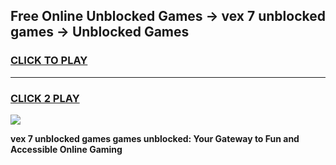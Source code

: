 
## Free Online Unblocked Games → vex 7 unblocked games → Unblocked Games
<h3>
<a href="https://premium.freeplayer.one?title=vex_7_unblocked_games&ref=21F">CLICK TO PLAY</a></h3>
<hr>

<h3>
<a href="https://premium.freeplayer.one?title=vex_7_unblocked_games&ref=21F">CLICK 2 PLAY</a>
  
</h3>

<a href="https://premium.freeplayer.one?title=vex_7_unblocked_games&ref=21F/"><img src="https://clearcache.store/games.png"></a>


**vex 7 unblocked games games unblocked: Your Gateway to Fun and Accessible Online Gaming**
